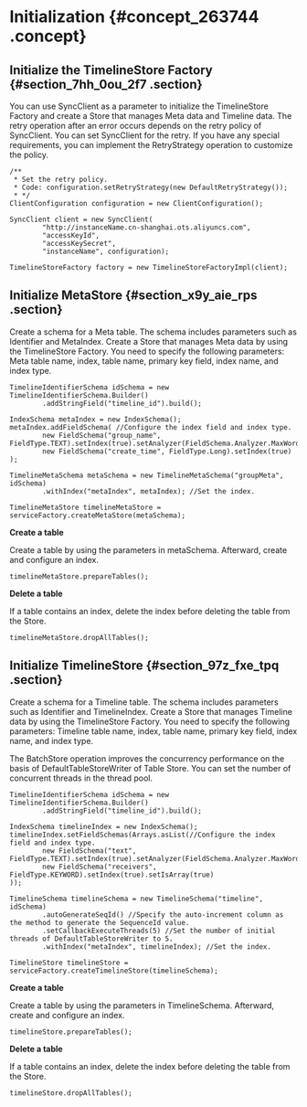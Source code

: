 # Initialization {#concept_263744 .concept}

## Initialize the TimelineStore Factory {#section_7hh_0ou_2f7 .section}

You can use SyncClient as a parameter to initialize the TimelineStore Factory and create a Store that manages Meta data and Timeline data. The retry operation after an error occurs depends on the retry policy of SyncClient. You can set SyncClient for the retry. If you have any special requirements, you can implement the RetryStrategy operation to customize the policy.

``` {#codeblock_dn4_ziq_yas}
/**
 * Set the retry policy.
 * Code: configuration.setRetryStrategy(new DefaultRetryStrategy());
 * */
ClientConfiguration configuration = new ClientConfiguration();

SyncClient client = new SyncClient(
        "http://instanceName.cn-shanghai.ots.aliyuncs.com",
        "accessKeyId",
        "accessKeySecret",
        "instanceName", configuration);

TimelineStoreFactory factory = new TimelineStoreFactoryImpl(client);
```

## Initialize MetaStore {#section_x9y_aie_rps .section}

Create a schema for a Meta table. The schema includes parameters such as Identifier and MetaIndex. Create a Store that manages Meta data by using the TimelineStore Factory. You need to specify the following parameters: Meta table name, index, table name, primary key field, index name, and index type.

``` {#codeblock_9vs_6by_u09}
TimelineIdentifierSchema idSchema = new TimelineIdentifierSchema.Builder()
        .addStringField("timeline_id").build();

IndexSchema metaIndex = new IndexSchema();
metaIndex.addFieldSchema( //Configure the index field and index type.
        new FieldSchema("group_name", FieldType.TEXT).setIndex(true).setAnalyzer(FieldSchema.Analyzer.MaxWord)
        new FieldSchema("create_time", FieldType.Long).setIndex(true)
);

TimelineMetaSchema metaSchema = new TimelineMetaSchema("groupMeta", idSchema)
        .withIndex("metaIndex", metaIndex); //Set the index.

TimelineMetaStore timelineMetaStore = serviceFactory.createMetaStore(metaSchema);
```

 **Create a table** 

Create a table by using the parameters in metaSchema. Afterward, create and configure an index.

``` {#codeblock_5em_b8w_wvx}
timelineMetaStore.prepareTables();
```

 **Delete a table** 

If a table contains an index, delete the index before deleting the table from the Store.

``` {#codeblock_wm6_st7_okv}
timelineMetaStore.dropAllTables();
```

## Initialize TimelineStore {#section_97z_fxe_tpq .section}

Create a schema for a Timeline table. The schema includes parameters such as Identifier and TimelineIndex. Create a Store that manages Timeline data by using the TimelineStore Factory. You need to specify the following parameters: Timeline table name, index, table name, primary key field, index name, and index type.

The BatchStore operation improves the concurrency performance on the basis of DefaultTableStoreWriter of Table Store. You can set the number of concurrent threads in the thread pool.

``` {#codeblock_68m_52k_sbh}
TimelineIdentifierSchema idSchema = new TimelineIdentifierSchema.Builder()
        .addStringField("timeline_id").build();

IndexSchema timelineIndex = new IndexSchema();
timelineIndex.setFieldSchemas(Arrays.asList(//Configure the index field and index type.
        new FieldSchema("text", FieldType.TEXT).setIndex(true).setAnalyzer(FieldSchema.Analyzer.MaxWord),
        new FieldSchema("receivers", FieldType.KEYWORD).setIndex(true).setIsArray(true)
));

TimelineSchema timelineSchema = new TimelineSchema("timeline", idSchema)
        .autoGenerateSeqId() //Specify the auto-increment column as the method to generate the SequenceId value.
        .setCallbackExecuteThreads(5) //Set the number of initial threads of DefaultTableStoreWriter to 5.
        .withIndex("metaIndex", timelineIndex); //Set the index.

TimelineStore timelineStore = serviceFactory.createTimelineStore(timelineSchema);
```

 **Create a table** 

Create a table by using the parameters in TimelineSchema. Afterward, create and configure an index.

``` {#codeblock_cjc_idm_v5q}
timelineStore.prepareTables();
```

 **Delete a table** 

If a table contains an index, delete the index before deleting the table from the Store.

``` {#codeblock_4cp_pki_wmx}
timelineStore.dropAllTables();
```

